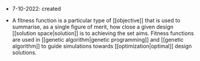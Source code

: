 - 7-10-2022: created


- A fitness function is a particular type of [[objective]] that is used to summarise, as a single figure of merit, how close a given design [[solution space|solution]] is to achieving the set aims. Fitness functions are used in [[genetic algorithm|genetic programming]]  and [[genetic algorithm]] to guide simulations towards [[optimization|optimal]] design solutions.